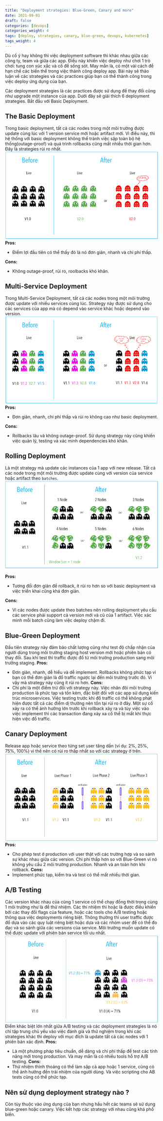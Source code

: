 ```yaml
---
title: "Deployment strategies: Blue-Green, Canary and more"
date: 2021-09-01
draft: false
categories: [devops]
categories_weight: 4
tags: [deploy, strategies, canary, blue-green, devops, kubernetes]
tags_weight: 4
---
```

Dù cố ý hay không thì việc deployment software thì khác nhau giữa các công ty, team và giữa các app. Điều này khiến việc deploy như chơi 1 trò chơi: tung con xúc xắc và cố để sống sót. May mắn là, có một vài cách để hạn chế các biến thể trong việc thành công deploy app. Bài này sẽ thảo luận về các strategies và các practices giúp bạn có thể thành công trong việc deploy ứng dụng của bạn.

Các deployment strategies là các practices được sử dụng để thay đổi cũng như upgrade một instance của app. Dưới đây sẽ giải thích 6 deployment strategies. Bắt đầu với Basic Deployment.

## The Basic Deployment
Trong basic deployment, tất cả các nodes trong một môi trường được update cùng lúc với 1 version service mới hoặc artifact mới. Vì điều này, thì hệ thống với basic deployment không thể tránh việc sập toàn bộ hệ thống(outage-proof) và quá trình rollbacks cũng mất nhiều thời gian hơn. Đây là strategies rủi ro nhất.
![basic-deployment](/images/basic_deployment.png)
**Pros:**
- Điểm lợi đầu tiên có thể thấy đó là nó đơn giản, nhanh và chi phí thấp.

**Cons:**
- Không outage-proof, rủi ro, roolbacks khó khăn.

## Multi-Service Deployment
Trong Multi-Service Deployment, tất cả các nodes trong một môi trường được update với nhiều services cùng lúc. Strategy này được sử dụng cho các services của app mà có depend vào service khác hoặc depend vào version.
![multi-service_deployment](/images/multi-service_deployment.png)
**Pros:**
- Đơn giản, nhanh, chi phí thấp và rủi ro không cao như basic deployment.

**Cons:**
- Rollbacks lâu và không outage-proof. Sử dụng strategy này cũng khiến việc quản lý, testing và xác minh dependencies khó khăn.
## Rolling Deployment
Là một strategy mà update các instances của 1 app với new release. Tất cả các node trong một môi trường được update cùng với version của service hoặc artifact theo `batches`.
![rolling_deployment](/images/rolling_deployment.png)

**Pros:**
- Tương đối đơn giản để rollback, ít rủi ro hơn so với basic deployment và việc triển khai cũng khá đơn giản.

**Cons:**
- Vì các nodes được update theo batches nên rolling deployment yêu cầu các service phải support cả version mới và cũ của 1 artifact. Việc xác minh mỗi batch cũng làm việc deploy chậm đi.

## Blue-Green Deployment
Đầu tiên strategy này đảm bảo chất lượng cũng như test độ chấp nhận của người dùng trong môi trường staging host version mới hoặc phiên bản có thay đổi. Sau khi test thì traffic được đổ từ môi trường production sang môi trường staging.
**Pros:**
- Đơn giản, nhanh, dễ hiểu và dễ implement. Rollbacks không phức tạp vì bạn có thể đơn giản là đổ traffic ngược lại đến môi trường trước đó. Vì vậy mà strategy này cũng ít rủi ro hơn.
**Cons:**
- Chi phí là một điểm trừ đối với strategy này. Việc nhân đôi môi trường production là phức tạp và tốn kém, đặc biệt đối với các app sử dụng kiến trúc microservices. Việc testing trước khi đổ traffic có thể không phát hiện được tất cả các điểm dị thường nên tồn tại rủi ro ở đây. Một sự cố xảy ra có thể ảnh hưởng lớn trước khi rollback xảy ra và tùy việc vào việc implement thì các transaction đang xảy xa cố thể bị mất khi thực hiện việc đổ traffic.

## Canary Deployment
Release app hoặc service theo từng set user tăng dần (ví dụ: 2%, 25%, 75%, 100%) vì thế nên có rủi ro thấp nhất so với các strategy ở trên.
![canary_deployment](/images/canary_deployment.png)
**Pros:**
- Cho phép test ở production với user thật với các trường hợp và so sánh sự khác nhau giữa các version. Chi phí thấp hơn so với Blue-Green vì nó không yêu cầu 2 môi trường production. Nhanh và an toàn hơn khi rollback.
**Cons:**
- Implement phức tạp, kiểm tra và test có thể mất nhiều thời gian.

## A/B Testing
Các version khác nhau của cùng 1 service có thể chạy đồng thời trong cùng 1 môi trường như là để thử nhiệm. Các thí nhiệm thì hoặc là được điều khiển bởi các thay đổi flags của feature, hoặc các tools cho A/B testing hoặc thông qua việc deployments riêng biệt. Thông thường thì user traffic được đổ dựa vào các quy luật riêng biệt hoặc dựa và các nhóm user để có thể đo đạc và so sánh giữa các versions của service. Môi trường muốn update có thể được update với phiên bản service tối ưu nhất.
![a-b-testing](/images/ab-testing.png)
Điểm khác biệt lớn nhất giữa A/B testing và các deployment strategies là nó chỉ tập trung chủ yếu vào việc đánh giá và thử nghiệm trong khi các strategies khác thì deploy với mục đích là update tất cả các nodes với 1 phiên bản xác định.
**Pros:**
- Là một phương pháp tiêu chuẩn, dễ dàng và chi phí thấp để test các tính năng mới trong production. Và may mắn là có nhiều tools hỗ trợ A/B testing.
**Cons:**
- Thử nhiệm thỉnh thoảng có thể làm sập cả app hoặc 1 service, cũng có thể ảnh hưởng đến trải nhiệm của người dùng. Và việc scripting cho AB tests cũng có thể phức tạp.

## Nên sử dụng deployment strategy nào ?
Còn tùy thuộc vào ứng dụng của bạn nhưng hầu hết các teams sẽ sử dụng blue-green hoặc canary. Việc kết hợp các strategy với nhau cũng khá phổ biến.
